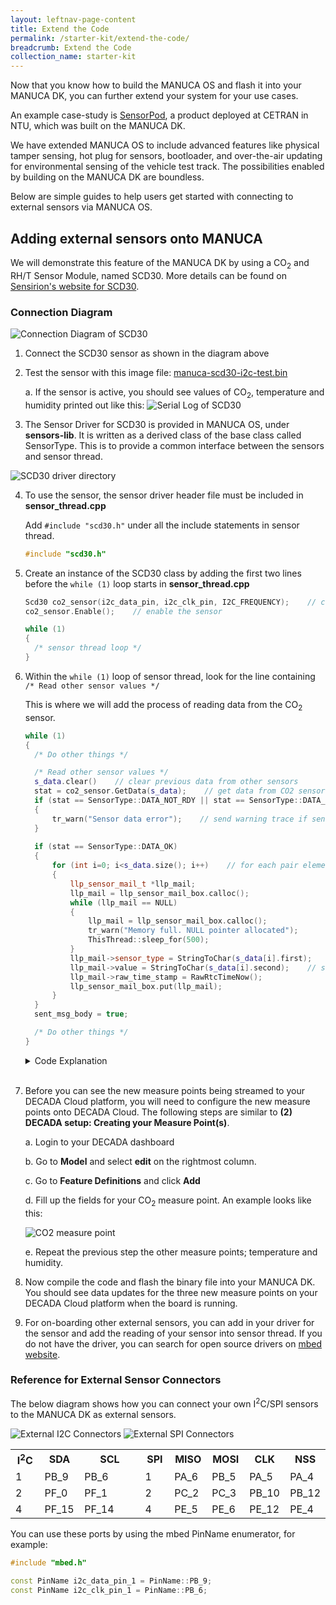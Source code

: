 ```yaml
---
layout: leftnav-page-content
title: Extend the Code
permalink: /starter-kit/extend-the-code/
breadcrumb: Extend the Code
collection_name: starter-kit
---
```


Now that you know how to build the MANUCA OS and flash it into your MANUCA DK, you can further extend your system for your use cases.  

An example case-study is [SensorPod](/products/sensorpod/), a product deployed at CETRAN in NTU, which was built on the MANUCA DK.  

We have extended MANUCA OS to include advanced features like physical tamper sensing, hot plug for sensors, bootloader, and over-the-air updating for environmental sensing of the vehicle test track. The possibilities enabled by building on the MANUCA DK are boundless.  

Below are simple guides to help users get started with connecting to external sensors via MANUCA OS.  

## Adding external sensors onto MANUCA

We will demonstrate this feature of the MANUCA DK by using a CO<sub>2</sub> and RH/T Sensor Module, named SCD30. More details can be found on [Sensirion's website for SCD30](https://www.sensirion.com/en/environmental-sensors/carbon-dioxide-sensors-co2/).

### Connection Diagram
![Connection Diagram of SCD30](/images/manuca/extend-the-code/ext_sensor_1_connection_diagram.png)

1. Connect the SCD30 sensor as shown in the diagram above

2. Test the sensor with this image file: [manuca-scd30-i2c-test.bin](/files/manuca-scd30-i2c-test.bin)

    a. If the sensor is active, you should see values of CO<sub>2</sub>, temperature and humidity printed out like this:
    ![Serial Log of SCD30](/images/manuca/extend-the-code/ext_sensor_2_serial_log.png)

3. The Sensor Driver for SCD30 is provided in MANUCA OS, under **sensors-lib**. It is written as a derived class of the base class called SensorType. This is to provide a common interface between the sensors and sensor thread. 

![SCD30 driver directory](/images/manuca/extend-the-code/ext_sensor_3_directory.png)

4. To use the sensor, the sensor driver header file must be included in **sensor_thread.cpp** 

    Add `#include "scd30.h"` under all the include statements in sensor thread.

    ~~~cpp
    #include "scd30.h"
    ~~~

5. Create an instance of the SCD30 class by adding the first two lines before the `while (1)` loop starts in **sensor_thread.cpp**

    ~~~cpp
    Scd30 co2_sensor(i2c_data_pin, i2c_clk_pin, I2C_FREQUENCY);    // creates a SCD30 object
    co2_sensor.Enable();    // enable the sensor

    while (1)
    {
      /* sensor thread loop */
    }
    ~~~

6. Within the `while (1)` loop of sensor thread, look for the line containing  `/* Read other sensor values */`

    This is where we will add the process of reading data from the CO<sub>2</sub> sensor.

    ~~~cpp
    while (1)
    {
      /* Do other things */

      /* Read other sensor values */
      s_data.clear()    // clear previous data from other sensors
      stat = co2_sensor.GetData(s_data);    // get data from CO2 sensor
      if (stat == SensorType::DATA_NOT_RDY || stat == SensorType::DATA_CRC_ERR)
      {
          tr_warn("Sensor data error");    // send warning trace if sensor is returning error
      }
        
      if (stat == SensorType::DATA_OK)
      {
          for (int i=0; i<s_data.size(); i++)    // for each pair element of s_data vector
          {
              llp_sensor_mail_t *llp_mail;    
              llp_mail = llp_sensor_mail_box.calloc();
              while (llp_mail == NULL)
              {
                  llp_mail = llp_sensor_mail_box.calloc();
                  tr_warn("Memory full. NULL pointer allocated");
                  ThisThread::sleep_for(500);
              }      
              llp_mail->sensor_type = StringToChar(s_data[i].first);    // first of the pair element is data type e.g. CO2
              llp_mail->value = StringToChar(s_data[i].second);    // second of the pair is data value e.g. 400.00
              llp_mail->raw_time_stamp = RawRtcTimeNow();
              llp_sensor_mail_box.put(llp_mail);
          }
      }
      sent_msg_body = true;

      /* Do other things */
    }
    ~~~


    <details>

    <summary>Code Explanation</summary>

      This looks very similar to the reading of temperature data from the on-board temperature sensor, but notice the line for `(int i=0; i<s_data.size(); i++)` in the above code block, in which `s_data` is a `std::vector`. A vector is a sequence container which can change its size dynamically, which means that when we on-board more sensors to MANUCA, the system can handle dynamic changes in the number of data points collected --- at least up until the limits of the system memory.

      Therefore, it is important to remember to **clear the `s_data` vector** before reading the data from CO<sub>2</sub> sensor, because it will contain the values from the previous sensor reading. It will also help prevent occurrences of memory leak if there are too many elements in the vector.

      This can be done by adding the line `s_data.clear()` when the data inside the vector is no longer needed.

      The method `GetData(s_data)` obtains the three measure points from the CO<sub>2</sub> sensor and stores it in the vector `s_data`. The measure points available from this sensor are CO<sub>2</sub>, temperature, and humidity.

      The data points can be accessed by index, with `s_data[i].first` as the data type (e.g. CO<sub>2</sub>) and `s_data[i].second` as the data value (e.g. 400.00). Both are stored as string type.

    </details>

    <br>

7. Before you can see the new measure points being streamed to your DECADA Cloud platform, you will need to configure the new measure points onto DECADA Cloud.
The following steps are similar to **(2) DECADA setup: Creating your Measure Point(s)**. 

    a. Login to your DECADA dashboard

    b. Go to **Model** and select **edit** on the rightmost column. 

    c. Go to **Feature Definitions** and click **Add**

    d. Fill up the fields for your CO<sub>2</sub> measure point. An example looks like this:

    ![CO2 measure point](/images/manuca/extend-the-code/ext_sensor_4_decada.png)

    e. Repeat the previous step the other measure points; temperature and humidity.

8. Now compile the code and flash the binary file into your MANUCA DK. You should see data updates for the three new measure points on your DECADA Cloud platform when the board is running.

9. For on-boarding other external sensors, you can add in your driver for the sensor and add the reading of your sensor into sensor thread. If you do not have the driver, you can search for open source drivers on [mbed website](https://os.mbed.com/code/).

<a id="ReferenceExtSensors"></a>
### Reference for External Sensor Connectors

The below diagram shows how you can connect your own I<sup>2</sup>C/SPI sensors to the MANUCA DK as external sensors.

![External I2C Connectors](/images/manuca/extend-the-code/external_connectors_reference_i2c.png)
![External SPI Connectors](/images/manuca/extend-the-code/external_connectors_reference_spi.png)

<table>
  <tr>
    <th width="50">I<sup>2</sup>C</th>
    <th width="50">SDA</th>
    <th width="200">SCL</th>
    <th width="50">SPI</th>
    <th width="50">MISO</th>
    <th width="50">MOSI</th>
    <th width="50">CLK</th>
    <th>NSS</th>
  </tr>
  <tr>
    <td>1</td>
    <td>PB_9</td>
    <td>PB_6</td>
    <td>1</td>
    <td>PA_6</td>
    <td>PB_5</td>
    <td>PA_5</td>
    <td>PA_4</td>
  </tr>
  <tr>
    <td>2</td>
    <td>PF_0</td>
    <td>PF_1</td>
    <td>2</td>
    <td>PC_2</td>
    <td>PC_3</td>
    <td>PB_10</td>
    <td>PB_12</td>
  </tr>
  <tr>
    <td>4</td>
    <td>PF_15</td>
    <td>PF_14</td>
    <td>4</td>
    <td>PE_5</td>
    <td>PE_6</td>
    <td>PE_12</td>
    <td>PE_4</td>
  </tr>
</table>

You can use these ports by using the mbed PinName enumerator, for example:

~~~cpp
#include "mbed.h"

const PinName i2c_data_pin_1 = PinName::PB_9;
const PinName i2c_clk_pin_1 = PinName::PB_6;
~~~
